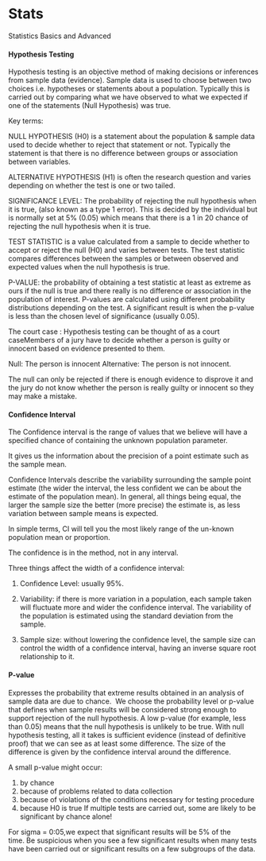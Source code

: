 # Stats
Statistics Basics and Advanced


#### Hypothesis Testing

Hypothesis testing is an objective method of making decisions or inferences from sample data (evidence). 
Sample data is used to choose between two choices i.e. hypotheses or statements about a population. 
Typically this is carried out by comparing what we have observed to what we expected if 
one of the statements (Null Hypothesis) was true.

Key terms:  

NULL HYPOTHESIS (H0) is a statement about the population & sample data used to decide whether to reject that statement or not. 
                 Typically the statement is that there is no difference between groups or association between variables. 

ALTERNATIVE HYPOTHESIS (H1) is often the research question and varies depending on whether the test is one or two tailed. 

SIGNIFICANCE LEVEL: The probability of rejecting the null hypothesis when it is true, (also known as a type 1 error). 
                    This is decided by the individual but is normally set at 5% (0.05) which means that there is a 1 in 20 chance of 
                    rejecting the null hypothesis when it is true. 

TEST STATISTIC is a value calculated from a sample to decide whether to accept or reject the null (H0) and varies between tests. 
                    The test statistic compares differences between the samples or between observed and expected values when the 
                    null hypothesis is true. 

P-VALUE: the probability of obtaining a test statistic at least as extreme as ours if the null is true and there 
         really is no difference or association in the population of interest. 
         P-values are calculated using different probability distributions depending on the test. 
         A significant result is when the p-value is less than the chosen level of significance (usually 0.05). 
         
         

The court case : 
Hypothesis testing can be thought of as a court caseMembers of a jury have to decide whether a person is guilty or 
innocent based on evidence presented to them.

Null: The person is innocent
Alternative: The person is not innocent.

The null can only be rejected if there is enough evidence to disprove it and the jury do not know whether the person 
is really guilty or innocent so they may make a mistake.


#### Confidence Interval

The Confidence interval is the range of values that we believe will have a specified chance of containing 
the unknown population parameter.

It gives us the information about the precision of a point estimate such as the sample mean.

Confidence Intervals describe the variability surrounding the sample point estimate (the wider the interval, 
the less confident we can be about the estimate of the population mean). In general, all things being equal, the 
larger the sample size the better (more precise) the estimate is, as less variation between sample means is expected.

In simple terms, CI will tell you the most likely range of the un-known population mean or proportion.

The confidence is in the method, not in any interval.


Three things affect the width of a confidence interval:

1. Confidence Level: usually 95%.

2. Variability: if there is more variation in a population, each sample taken will fluctuate more and wider 
the confidence interval. The variability of the population is estimated using the standard deviation from the sample.

3. Sample size: without lowering the confidence level, the sample size can control the width of a confidence interval, 
having an inverse square root relationship to it.


#### P-value  

Expresses the probability that extreme results obtained in an analysis of sample data are due to chance. 
We choose the probability level or p-value that defines when sample results will be considered strong enough to 
support rejection of the null hypothesis. A low p-value (for example, less than 0.05) means that the null hypothesis 
is unlikely to be true. With null hypothesis testing, all it takes is sufficient evidence (instead of definitive proof) 
that we can see as at least some difference. The size of the difference is given by the confidence interval around the 
difference. 

A small p-value might occur:

1. by chance
2. because of problems related to data collection 
3. because of violations of the conditions necessary for testing procedure 
4. because H0 is true If multiple tests are carried out, some are likely to be significant by chance alone!

For sigma = 0:05,we expect that significant results will be 5% of the time. Be suspicious when you see a few 
significant results when many tests have been carried out or significant results on a few subgroups of the data.